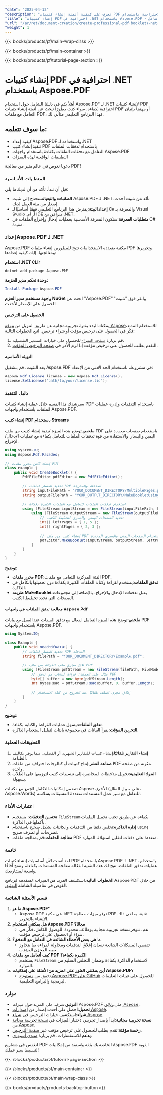```yaml
---
"date": "2025-04-12"
"description": "تعرف على كيفية أتمتة إنشاء كتيبات PDF الاحترافية باستخدام Aspose.PDF لـ .NET من خلال دليلنا خطوة بخطوة."
"title": "إنشاء كتيبات PDF احترافية في .NET باستخدام Aspose.PDF - دليل شامل"
"url": "/ar/net/document-creation/create-professional-pdf-booklets-net-aspose-pdf/"
"weight": 1
---
```


{{< blocks/products/pf/main-wrap-class >}}

{{< blocks/products/pf/main-container >}}

{{< blocks/products/pf/tutorial-page-section >}}


# إنشاء كتيبات PDF احترافية في .NET باستخدام Aspose.PDF

أهلاً بكم في دليلنا الشامل حول استخدام Aspose.PDF لـ .NET لإنشاء كتيبات PDF احترافية بكفاءة. سواء كنت مطورًا تبحث عن أتمتة إنشاء كتيبات PDF أو مهتمًا بإتقان التعامل مع ملفات PDF، فهذا البرنامج التعليمي مثالي لك.

## ما سوف تتعلمه:
- كيفية إعداد Aspose.PDF واستخدامه لـ .NET
- تنفيذ إنشاء كتيب PDF باستخدام تدفقات الملفات
- التعامل مع تدفقات الملفات بكفاءة باستخدام واجهات Aspose.PDF
- التطبيقات الواقعية لهذه الميزات

دعونا نغوص في عالم مثير من معالجة PDF!

### المتطلبات الأساسية

قبل أن نبدأ، تأكد من أن لديك ما يلي:

- **المكتبات والتبعيات**ستحتاج إلى تثبيت Aspose.PDF لـ .NET. تأكد من تثبيت أحدث إصدار من بيئة العمل لديك.
- **إعداد البيئة**:يفترض هذا البرنامج التعليمي فهمًا أساسيًا لـ C# والمعرفة بـ Visual Studio أو أي IDE متوافق مع .NET.
- **متطلبات المعرفة**:ستكون المعرفة الأساسية بعمليات إدخال وإخراج الملفات في C# مفيدة.

### إعداد Aspose.PDF لـ .NET

Aspose.PDF مكتبة متعددة الاستخدامات تتيح للمطورين إنشاء ملفات PDF وتحريرها ومعالجتها. إليك كيفية إعدادها:

**استخدام .NET CLI:**
```shell
dotnet add package Aspose.PDF
```

**وحدة تحكم مدير الحزمة:**
```powershell
Install-Package Aspose.PDF
```

**واجهة مستخدم مدير الحزم NuGet**:ابحث عن "Aspose.PDF" وانقر فوق "تثبيت" للحصول على الإصدار الأحدث.

#### الحصول على الترخيص

يمكنك البدء بفترة تجريبية مجانية عن طريق التنزيل من [موقع Aspose](https://releases.aspose.com/pdf/net/)للاستخدام الممتد، فكّر في الحصول على ترخيص مؤقت أو شراء ترخيص. اتبع الخطوات التالية:
1. قم بزيارة [صفحة الشراء](https://purchase.aspose.com/buy) للحصول على خيارات التسعير التفصيلية.
2. التقدم بطلب للحصول على ترخيص مؤقت إذا لزم الأمر في [صفحة الترخيص المؤقت](https://purchase.aspose.com/temporary-license/).

#### التهيئة الأساسية

بعد التثبيت، قم بتشغيل Aspose.PDF في مشروعك باستخدام الحد الأدنى من الإعداد:

```csharp
Aspose.Pdf.License license = new Aspose.Pdf.License();
license.SetLicense("path/to/your/license.lic");
```

### دليل التنفيذ

سيرشدك هذا القسم خلال عملية إنشاء كتيبات PDF باستخدام التدفقات وإدارة عمليات الملفات باستخدام واجهات Aspose.PDF.

#### إنشاء كتيب PDF باستخدام Streams

**ملخص**:توضح هذه الميزة كيفية إنشاء كتيب من ملف PDF باستخدام صفحات محددة على اليمين واليسار، والاستفادة من قوة تدفقات الملفات للتعامل بكفاءة مع عمليات الإدخال/الإخراج.

```csharp
using System.IO;
using Aspose.Pdf.Facades;

// إنشاء كائن محرر ملفات Pdf
class Example {
    public void CreateBooklet() {
        PdfFileEditor pdfEditor = new PdfFileEditor();
        
        // تحديد المسار لملفات PDF المدخلة والمخرجة
        string inputFilePath = "YOUR_DOCUMENT_DIRECTORY/MultiplePages.pdf";
        string outputFilePath = "YOUR_OUTPUT_DIRECTORY/MakeBookletUsingLeftRightPagesAndStreams_out.pdf";
        
        // استخدام تدفقات الملفات للتعامل مع الملفات الكبيرة بكفاءة
        using (FileStream inputStream = new FileStream(inputFilePath, FileMode.Open)) {
            using (FileStream outputStream = new FileStream(outputFilePath, FileMode.Create)) {
                // تحديد الصفحات اليمنى واليسرى لتخطيط الكتيب
                int[] leftPages = { 1, 5 };
                int[] rightPages = { 2, 3 };
                
                // إنشاء كتيب من ملف PDF باستخدام الصفحات اليمنى واليسرى المحددة
                pdfEditor.MakeBooklet(inputStream, outputStream, leftPages, rightPages);
            }
        }
    }
}
```

**توضيح**: 
- **محرر ملفات PDF**:الفئة المركزية للتعامل مع ملفات PDF.
- **تدفق الملفات**:يستخدم لقراءة وكتابة الملفات الكبيرة بكفاءة دون تحميلها بالكامل في الذاكرة.
- **طريقة MakeBooklet**:يقبل تدفقات الإدخال والإخراج، بالإضافة إلى مجموعات الصفحات التي تحدد تخطيط الكتيب.

#### معالجة تدفق الملفات في واجهات Aspose.Pdf

**ملخص**:توضح هذه الميزة التعامل الفعال مع تدفق الملفات عند العمل مع بيانات PDF باستخدام واجهات Aspose.PDF.

```csharp
using System.IO;

class Example {
    public void ReadPdfData() {
        // تحديد المسار لملفات PDF المدخلة
        string filePath = "YOUR_DOCUMENT_DIRECTORY/Example.pdf";
        
        // افتح مجرى ملف للقراءة من ملف PDF
        using (FileStream pdfStream = new FileStream(filePath, FileMode.Open)) {
            // مثال على العملية: قراءة البيانات من تدفق PDF
            byte[] buffer = new byte[pdfStream.Length];
            int bytesRead = pdfStream.Read(buffer, 0, buffer.Length);
            
            // إغلاق مجرى الملف تلقائيًا عند الخروج من كتلة الاستخدام
        }
    }
}
```

**توضيح**: 
- **تدفق الملفات**:يسهل عمليات القراءة والكتابة بكفاءة.
- **التخزين المؤقت**:يقرأ البيانات في مجموعة بايتات لتقليل استخدام الذاكرة.

### التطبيقات العملية

1. **إنشاء التقارير تلقائيًا**:إنشاء كتيبات للتقارير الشهرية أو الفصلية، مما يوفر تكاليف الطباعة.
2. **صناعة النشر**:إنتاج كتيبات أو كتالوجات احترافية من ملفات PDF مكونة من صفحة واحدة.
3. **المواد التعليمية**:تحويل ملاحظات المحاضرة إلى تنسيقات كتيب لتوزيعها على الطلاب بسهولة.

تتضمن إمكانيات التكامل الجمع مع مكتبات Aspose الأخرى (على سبيل المثال، Aspose.Words) للتعامل مع سير عمل المستندات متعددة التنسيقات بسلاسة.

### اعتبارات الأداء

- **تحسين التدفقات**: يستخدم `FileStream` بكفاءة عن طريق تجنب تحميل الملفات بأكملها في الذاكرة.
- **إدارة الذاكرة**:تخلص دائمًا من التدفقات والكائنات بشكل صحيح باستخدام `using` تصريحات أو تصرف صريح.
- **معالجة الدفعات**:قم بمعالجة ملفات PDF متعددة على دفعات لتقليل استهلاك الموارد.

### خاتمة

لقد أتقنتَ الآن أساسيات إنشاء كتيبات PDF باستخدام Aspose.PDF لـ .NET، باستخدام عمليات تدفق الملفات. تتيح لك هذه التقنية الفعّالة معالجة المستندات بكفاءة، وتفتح آفاقًا واسعة لمشاريعك.

**الخطوات التالية**:استكشف المزيد من الميزات المتقدمة لبرنامج Aspose.PDF من خلال الغوص في تفاصيله الشاملة [التوثيق](https://reference.aspose.com/pdf/net/).

### قسم الأسئلة الشائعة

1. **ما هو Aspose.PDF؟**
   - Aspose.PDF هي مكتبة .NET توفر ميزات معالجة PDF غنية، بما في ذلك الإنشاء والتحرير.
2. **هل يمكنني استخدام Aspose.PDF مجانًا؟**
   - نعم، تتوفر نسخة تجريبية مجانية بوظائف محدودة. للوصول الكامل، فكّر في شراء أو الحصول على ترخيص مؤقت.
3. **ما هي بعض الأخطاء الشائعة في التعامل مع التدفق؟**
   - تتضمن المشكلات الشائعة نسيان إغلاق التدفقات ومحاولة القراءة بما يتجاوز حجم المخزن المؤقت.
4. **كيف أتعامل مع ملفات PDF الكبيرة بكفاءة؟**
   - يستخدم `FileStream` لاستخدام الذاكرة بكفاءة وضمان التخلص السليم من الموارد.
5. **أين يمكنني العثور على المزيد من الأمثلة على إمكانيات Aspose.PDF؟**
   - تحقق من [مستودع Aspose.PDF على GitHub](https://github.com/aspose-pdf/Aspose.Pdf-for-.NET) للحصول على عينات التعليمات البرمجية والبرامج التعليمية.

### موارد

- **التوثيق**:تعرف على المزيد حول ميزات Aspose.PDF على [وثائق Aspose](https://reference.aspose.com/pdf/net/).
- **تحميل**:احصل على أحدث إصدار من [إصدارات Aspose](https://releases.aspose.com/pdf/net/).
- **شراء**:استكشف خيارات الترخيص في [شراء Aspose](https://purchase.aspose.com/buy).
- **نسخة تجريبية مجانية**:ابدأ بإصدار تجريبي لاختبار الميزات في [نسخة تجريبية مجانية من Aspose](https://releases.aspose.com/pdf/net/).
- **رخصة مؤقتة**:تقدم بطلب للحصول على ترخيص مؤقت عبر [صفحة الترخيص](https://purchase.aspose.com/temporary-license/).
- **يدعم**:للاستفسارات، قم بزيارة [منتدى أسبوزي](https://forum.aspose.com/c/pdf/10).

انغمس في مشاريع PDF الخاصة بك بثقة واستفد من إمكانيات Aspose.PDF القوية لتبسيط سير عملك!


{{< /blocks/products/pf/tutorial-page-section >}}

{{< /blocks/products/pf/main-container >}}

{{< /blocks/products/pf/main-wrap-class >}}

{{< blocks/products/products-backtop-button >}}